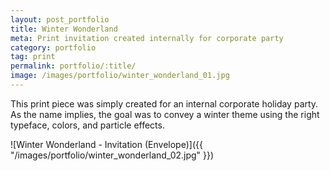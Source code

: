 ```yaml
---
layout: post_portfolio
title: Winter Wonderland
meta: Print invitation created internally for corporate party
category: portfolio
tag: print
permalink: portfolio/:title/
image: /images/portfolio/winter_wonderland_01.jpg
---
```


This print piece was simply created for an internal corporate holiday party. As the name implies, the goal was to convey a winter theme using the right typeface, colors, and particle effects.

![Winter Wonderland - Invitation (Envelope)]({{ "/images/portfolio/winter_wonderland_02.jpg" }})